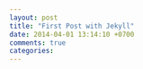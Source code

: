 ```yaml
---
layout: post
title: "First Post with Jekyll"
date: 2014-04-01 13:14:10 +0700
comments: true
categories: 
---
```

